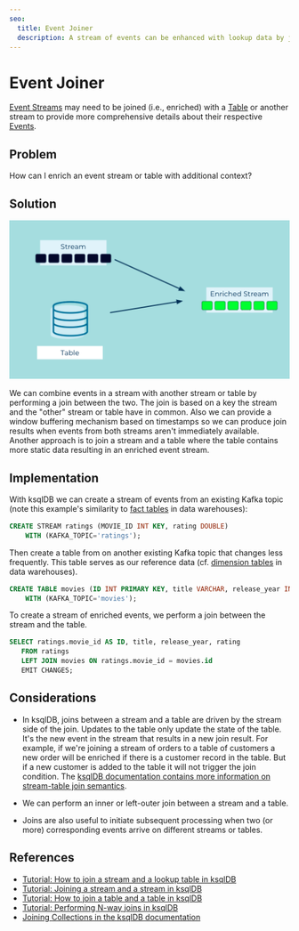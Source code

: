 ```yaml
---
seo:
  title: Event Joiner
  description: A stream of events can be enhanced with lookup data by joining the stream with a table or another stream
---
```


# Event Joiner

[Event Streams](../event-stream/event-stream.md) may need to be joined (i.e., enriched) with a [Table](../table/state-table.md) or another stream to provide more comprehensive details about their respective [Events](../event/event.md).

## Problem

How can I enrich an event stream or table with additional context?

## Solution

![event joiner](../img/event-joiner.png)

We can combine events in a stream with another stream or table by performing a join between the two.  The join is based on a key the stream and the "other" stream or table have in common.  Also we can provide a window buffering mechanism based on timestamps so we can produce join results when events from both streams aren't immediately available.  Another approach is to join a stream and a table where the table contains more static data resulting in an enriched event stream. 


## Implementation

With ksqlDB we can create a stream of events from an existing Kafka topic (note this example's similarity to [fact tables](https://en.wikipedia.org/wiki/Fact_table) in data warehouses):

```sql
CREATE STREAM ratings (MOVIE_ID INT KEY, rating DOUBLE)
    WITH (KAFKA_TOPIC='ratings');
```

Then create a table from on another existing Kafka topic that changes less frequently. This table serves as our reference data (cf. [dimension tables](https://en.wikipedia.org/wiki/Dimension_(data_warehouse)) in data warehouses).

```sql
CREATE TABLE movies (ID INT PRIMARY KEY, title VARCHAR, release_year INT)
    WITH (KAFKA_TOPIC='movies');

```

To create a stream of enriched events, we perform a join between the stream and the table.

```sql
SELECT ratings.movie_id AS ID, title, release_year, rating
   FROM ratings
   LEFT JOIN movies ON ratings.movie_id = movies.id
   EMIT CHANGES;
```

## Considerations

* In ksqlDB, joins between a stream and a table are driven by the stream side of the join.  Updates to the table only update the state of the table.  It's the new event in the stream that results in a new join result.  For example, if we're joining a stream of orders to a table of customers a new order will be enriched if there is a customer record in the table. But if a new customer is added to the table it will not trigger the join condition. The [ksqlDB documentation contains more information on stream-table join semantics](https://docs.ksqldb.io/en/latest/developer-guide/joins/join-streams-and-tables/#semantics-of-stream-table-joins). 

* We can perform an inner or left-outer join between a stream and a table.

* Joins are also useful to initiate subsequent processing when two (or more) corresponding events arrive on different streams or tables.



## References

* [Tutorial: How to join a stream and a lookup table in ksqlDB](https://kafka-tutorials.confluent.io/join-a-stream-to-a-table/ksql.html)
* [Tutorial: Joining a stream and a stream in ksqlDB](https://kafka-tutorials.confluent.io/join-a-stream-to-a-stream/ksql.html)
* [Tutorial: How to join a table and a table in ksqlDB](https://kafka-tutorials.confluent.io/join-a-table-to-a-table/ksql.html)
* [Tutorial: Performing N-way joins in ksqlDB](https://kafka-tutorials.confluent.io/multi-joins/ksql.html)
* [Joining Collections in the ksqlDB documentation](https://docs.ksqldb.io/en/latest/developer-guide/joins/join-streams-and-tables/)
